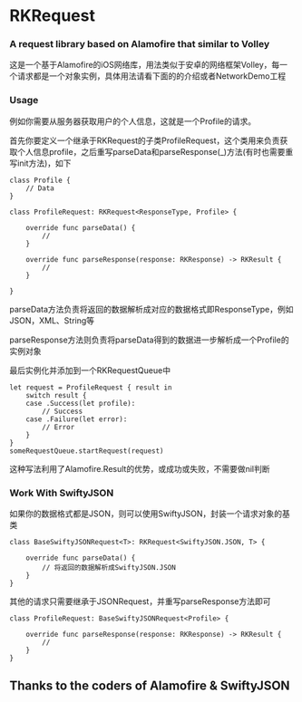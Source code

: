 # RKRequest
### A request library based on Alamofire that similar to Volley

这是一个基于Alamofire的iOS网络库，用法类似于安卓的网络框架Volley，每一个请求都是一个对象实例，具体用法请看下面的的介绍或者NetworkDemo工程
### Usage

例如你需要从服务器获取用户的个人信息，这就是一个Profile的请求。

首先你要定义一个继承于RKRequest的子类ProfileRequest，这个类用来负责获取个人信息profile，之后重写parseData和parseResponse(_)方法(有时也需要重写init方法)，如下

	class Profile {
	    // Data
	}
	
	class ProfileRequest: RKRequest<ResponseType, Profile> {
	    
	    override func parseData() {
	        //
	    }
	
	    override func parseResponse(response: RKResponse) -> RKResult {
	        //
	    }
	
	}

parseData方法负责将返回的数据解析成对应的数据格式即ResponseType，例如JSON，XML、String等

parseResponse方法则负责将parseData得到的数据进一步解析成一个Profile的实例对象

最后实例化并添加到一个RKRequestQueue中

	let request = ProfileRequest { result in
	    switch result {
	    case .Success(let profile):
	        // Success
	    case .Failure(let error):
	        // Error
	    }
	}
	someRequestQueue.startRequest(request)

这种写法利用了Alamofire.Result的优势，或成功或失败，不需要做nil判断

### Work With SwiftyJSON
如果你的数据格式都是JSON，则可以使用SwiftyJSON，封装一个请求对象的基类

	class BaseSwiftyJSONRequest<T>: RKRequest<SwiftyJSON.JSON, T> {
	    
	    override func parseData() {
	        // 将返回的数据解析成SwiftyJSON.JSON
	    }
	}

其他的请求只需要继承于JSONRequest，并重写parseResponse方法即可

	class ProfileRequest: BaseSwiftyJSONRequest<Profile> {
	    
	    override func parseResponse(response: RKResponse) -> RKResult {
	        //
	    }
	}



## Thanks to the coders of Alamofire & SwiftyJSON

